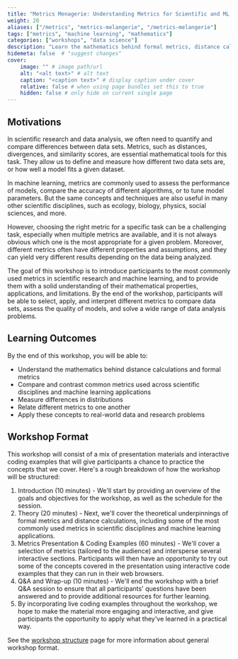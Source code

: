 ```yaml
---
title: "Metrics Menagerie: Understanding Metrics for Scientific and ML Applications"
weight: 20
aliases: ["/metrics", "metrics-melangerie", "/metrics-melangerie"]
tags: ["metrics", "machine learning", "mathematics"]
categories: ["workshops", "data science"]
description: "Learn the mathematics behind formal metrics, distance calculations, and how to measure differences in distributions. Understand common metrics used across scientific disciplines and machine learning applications and how they relate to one another."
hidemeta: false  # "suggest changes"
cover:
    image: "" # image path/url
    alt: "<alt text>" # alt text
    caption: "<caption text>" # display caption under cover
    relative: false # when using page bundles set this to true
    hidden: false # only hide on current single page
---
```


## Motivations

In scientific research and data analysis, we often need to quantify and compare differences between data sets.
Metrics, such as distances, divergences, and similarity scores, are essential mathematical tools for this task.
They allow us to define and measure how different two data sets are, or how well a model fits a given dataset.

In machine learning, metrics are commonly used to assess the performance of models, compare the accuracy of different algorithms, or to tune model parameters.
But the same concepts and techniques are also useful in many other scientific disciplines, such as ecology, biology, physics, social sciences, and more.

However, choosing the right metric for a specific task can be a challenging task, especially when multiple metrics are available, and it is not always obvious which one is the most appropriate for a given problem.
Moreover, different metrics often have different properties and assumptions, and they can yield very different results depending on the data being analyzed.

The goal of this workshop is to introduce participants to the most commonly used metrics in scientific research and machine learning, and to provide them with a solid understanding of their mathematical properties, applications, and limitations.
By the end of the workshop, participants will be able to select, apply, and interpret different metrics to compare data sets, assess the quality of models, and solve a wide range of data analysis problems.

## Learning Outcomes

By the end of this workshop, you will be able to:

- Understand the mathematics behind distance calculations and formal metrics
- Compare and contrast common metrics used across scientific disciplines and machine learning applications
- Measure differences in distributions
- Relate different metrics to one another
- Apply these concepts to real-world data and research problems


## Workshop Format

This workshop will consist of a mix of presentation materials and interactive coding examples that will give participants a chance to practice the concepts that we cover. Here's a rough breakdown of how the workshop will be structured:

1. Introduction (10 minutes) - We'll start by providing an overview of the goals and objectives for the workshop, as well as the schedule for the session.
1. Theory (20 minutes) - Next, we'll cover the theoretical underpinnings of formal metrics and distance calculations, including some of the most commonly used metrics in scientific disciplines and machine learning applications.
1. Metrics Presentation & Coding Examples (60 minutes) - We'll cover a selection of metrics (tailored to the audience) and intersperse several interactive sections. Participants will then have an opportunity to try out some of the concepts covered in the presentation using interactive code examples that they can run in their web browsers.
1. Q&A and Wrap-up (10 minutes) - We'll end the workshop with a brief Q&A session to ensure that all participants' questions have been answered and to provide additional resources for further learning.
1. By incorporating live coding examples throughout the workshop, we hope to make the material more engaging and interactive, and give participants the opportunity to apply what they've learned in a practical way.

See the [workshop structure](/workshops/info) page for more information about general workshop format.